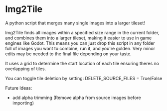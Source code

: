 # Img2Tile
A python script that merges many single images into a larger tileset!


Img2Tile finds all images within a specified size range in the current folder, and combines them into a larger tileset, making it easier to use in game engines like Godot. This means you can just drop this script in any folder full of images you want to combine, run it, and you're golden. Very minor edits may be needed to the final file depending on your taste.

It uses a grid to determine the start location of each tile ensuring theres no overlapping of tiles.

You can toggle tile deletion by setting:
DELETE_SOURCE_FILES = True/False

Future Ideas:
- add alpha trimming (Remove alpha from source images before importing)